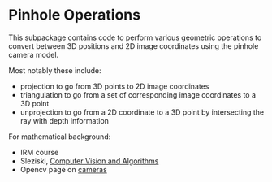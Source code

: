 # Pinhole Operations

This subpackage contains code to perform various geometric operations to convert between 3D positions and 2D image coordinates using the pinhole camera model.

Most notably these include:

- projection to go from 3D points to 2D image coordinates
- triangulation to go from a set of corresponding image coordinates to a 3D point
- unprojection to go from a 2D coordinate to a 3D point by intersecting the ray with depth information


For mathematical background:

- IRM course
- Sleziski, [Computer Vision and Algorithms](https://szeliski.org/Book/)
- Opencv page on [cameras](https://docs.opencv.org/4.x/d9/d0c/group__calib3d.html#)
